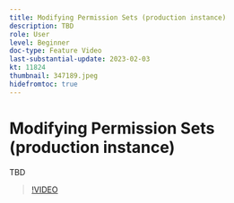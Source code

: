 ```yaml
---
title: Modifying Permission Sets (production instance)
description: TBD
role: User
level: Beginner
doc-type: Feature Video
last-substantial-update: 2023-02-03
kt: 11824
thumbnail: 347189.jpeg
hidefromtoc: true
---
```


# Modifying Permission Sets (production instance)

TBD

>[!VIDEO](https://video.tv.adobe.com/v/347189/?quality=12&learn=on)
